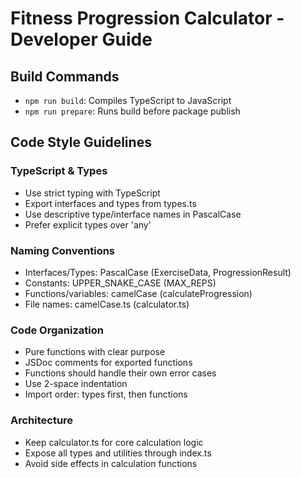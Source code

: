 # Fitness Progression Calculator - Developer Guide

## Build Commands
- `npm run build`: Compiles TypeScript to JavaScript
- `npm run prepare`: Runs build before package publish

## Code Style Guidelines

### TypeScript & Types
- Use strict typing with TypeScript
- Export interfaces and types from types.ts
- Use descriptive type/interface names in PascalCase
- Prefer explicit types over 'any'

### Naming Conventions
- Interfaces/Types: PascalCase (ExerciseData, ProgressionResult)
- Constants: UPPER_SNAKE_CASE (MAX_REPS)
- Functions/variables: camelCase (calculateProgression)
- File names: camelCase.ts (calculator.ts)

### Code Organization
- Pure functions with clear purpose
- JSDoc comments for exported functions
- Functions should handle their own error cases
- Use 2-space indentation
- Import order: types first, then functions

### Architecture
- Keep calculator.ts for core calculation logic
- Expose all types and utilities through index.ts
- Avoid side effects in calculation functions